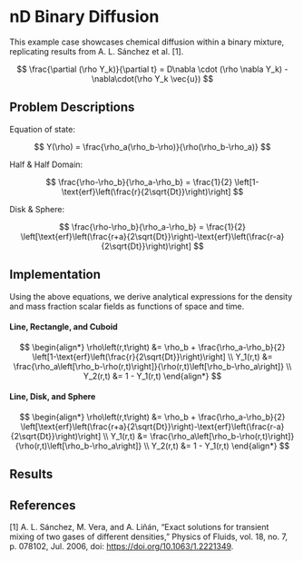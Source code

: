 # nD Binary Diffusion

This example case showcases chemical diffusion within a binary mixture, replicating results from A. L. Sánchez et al. [1].

$$
\frac{\partial (\rho Y_k)}{\partial t} = D\nabla \cdot (\rho \nabla Y_k) - \nabla\cdot(\rho Y_k \vec{u})
$$

## Problem Descriptions

Equation of state:

$$ Y(\rho) = \frac{\rho_a(\rho_b-\rho)}{\rho(\rho_b-\rho_a)} $$

Half & Half Domain:

$$ \frac{\rho-\rho_b}{\rho_a-\rho_b} = \frac{1}{2} \left[1-\text{erf}\left(\frac{r}{2\sqrt{Dt}}\right)\right] $$

Disk & Sphere:

$$ \frac{\rho-\rho_b}{\rho_a-\rho_b} = \frac{1}{2} \left[\text{erf}\left(\frac{r+a}{2\sqrt{Dt}}\right)-\text{erf}\left(\frac{r-a}{2\sqrt{Dt}}\right)\right] $$

## Implementation

Using the above equations, we derive analytical expressions for the density and mass fraction scalar fields as functions of space and time.

#### Line, Rectangle, and Cuboid

$$
\begin{align*}
\rho\left(r,t\right) &= \rho_b + \frac{\rho_a-\rho_b}{2} \left[1-\text{erf}\left(\frac{r}{2\sqrt{Dt}}\right)\right] \\
Y_1(r,t) &= \frac{\rho_a\left[\rho_b-\rho(r,t)\right]}{\rho(r,t)\left[\rho_b-\rho_a\right]} \\
Y_2(r,t) &= 1 - Y_1(r,t)
\end{align*}
$$

#### Line, Disk, and Sphere

$$
\begin{align*}
\rho\left(r,t\right) &= \rho_b + \frac{\rho_a-\rho_b}{2} \left[\text{erf}\left(\frac{r+a}{2\sqrt{Dt}}\right)-\text{erf}\left(\frac{r-a}{2\sqrt{Dt}}\right)\right] \\
Y_1(r,t) &= \frac{\rho_a\left[\rho_b-\rho(r,t)\right]}{\rho(r,t)\left[\rho_b-\rho_a\right]} \\
Y_2(r,t) &= 1 - Y_1(r,t)
\end{align*}
$$

## Results

## References

[1] A. L. Sánchez, M. Vera, and A. Liñán, “Exact solutions for transient mixing of two gases of different densities,” Physics of Fluids, vol. 18, no. 7, p. 078102, Jul. 2006, doi: https://doi.org/10.1063/1.2221349.
‌